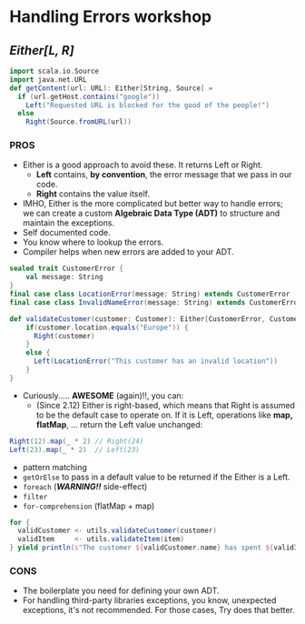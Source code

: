 # Handling Errors workshop

## *Either[L, R]*


```scala
import scala.io.Source
import java.net.URL
def getContent(url: URL): Either[String, Source] =
  if (url.getHost.contains("google"))
    Left("Requested URL is blocked for the good of the people!")
  else
    Right(Source.fromURL(url))
```

### PROS
- Either is a good approach to avoid these. It returns Left or Right.
	- **Left** contains, **by convention**, the error message that we pass in our code.
	- **Right** contains the value itself.
- IMHO, Either is the more complicated but better way to handle errors; we can create a custom **Algebraic Data Type (ADT)** to structure and maintain the exceptions.
- Self documented code.
- You know where to lookup the errors.
- Compiler helps when new errors are added to your ADT.
```scala
sealed trait CustomerError {
    val message: String
}
final case class LocationError(message: String) extends CustomerError
final case class InvalidNameError(message: String) extends CustomerError
```
```scala
def validateCustomer(customer: Customer): Either[CustomerError, Customer] =
    if(customer.location.equals("Europe")) {
      Right(customer)
    }
    else {
      Left(LocationError("This customer has an invalid location"))
    }
}
```
- Curiously..... **AWESOME** (again)!!, you can:
  - (Since 2.12) Either is right-based, which means that Right is assumed to be the default case to operate on. If it is Left, operations like **map, flatMap**, ... return the Left value unchanged:
```scala
Right(12).map(_ * 2) // Right(24)
Left(23).map(_ * 2)  // Left(23)
```
  - pattern matching
  - `getOrElse` to pass in a default value to be returned if the Either is a Left.
  - `foreach` (***WARNING!!*** side-effect)
  - `filter`
  - `for-comprehension` (flatMap + map)
  ```scala
  for {
    validCustomer <- utils.validateCustomer(customer)
    validItem     <- utils.validateItem(item)
  } yield println(s"The customer ${validCustomer.name} has spent ${validItem.price} euros")
  ```

### CONS
- The boilerplate you need for defining your own ADT.
- For handling third-party libraries exceptions, you know, unexpected exceptions, it's not recommended. For those cases, Try does that better.
